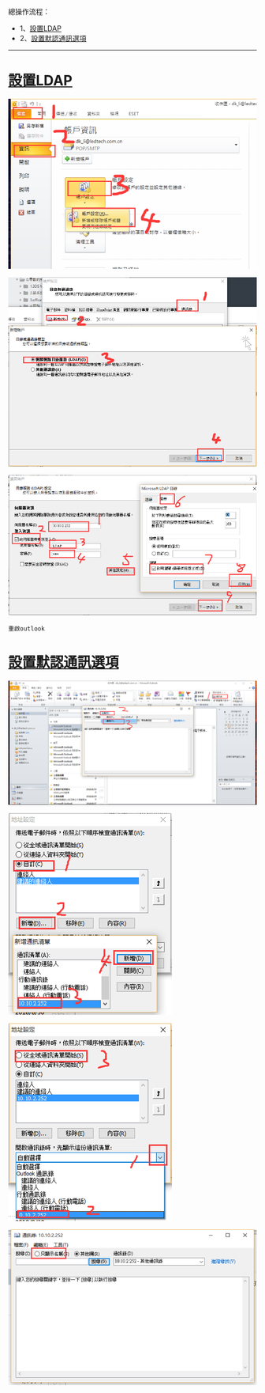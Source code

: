 總操作流程：
- 1、[設置LDAP](#outlook-01)
- 2、[設置默認通訊選項](#outlook-02)

***

# <a name="outlook-01" href="#" >設置LDAP</a>

![](image/2-1.png)

![](image/2-2.png)

![](image/2-3.png)

`重啟outlook`

# <a name="outlook-02" href="#" >設置默認通訊選項</a>

![](image/2-4.png)

![](image/2-5.png)

![](image/2-6.png)

![](image/2-7.png)